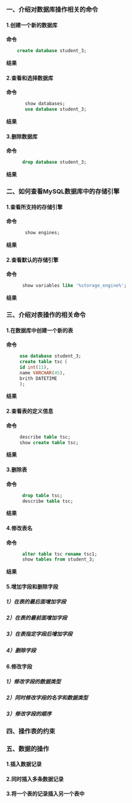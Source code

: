 ### 一、介绍对数据库操作相关的命令
#### 1.创建一个新的数据库

**命令**

```sql
	create database student_3;   
```

**结果**


#### 2.查看和选择数据库

**命令**
```sql
       show databases;
       use database student_3;
```

**结果**


#### 3.删除数据库

**命令**
```sql
      drop database student_3;
```

**结果**


### 二、如何查看MySQL数据库中的存储引擎
#### 1.查看所支持的存储引擎

**命令**
```sql
       show engines;
```

**结果**


#### 2.查看默认的存储引擎

**命令**
```sql
      show variables like '%storage_engine%';
```

**结果**


### 三、介绍对表操作的相关命令
#### 1.在数据库中创建一个新的表

**命令**
```sql
     use database student_3;
     create table tsc（
     id int(11),
     name VARCHAR(45),
     brith DATETIME
     );
```

**结果**


#### 2.查看表的定义信息

**命令**
```sql
     describe table tsc;
     show create table tsc;
```

**结果**


#### 3.删除表

**命令**
```sql
      drop table tsc;
      describe table tsc;
```

**结果**


#### 4.修改表名

**命令**
```sql
      alter table tsc rename tsc1;
      show tables from student_3;
```

**结果**


#### 5.增加字段和删除字段
##### 1）在表的最后面增加字段


##### 2）在表的最前面增加字段
##### 3）在表指定字段后增加字段
##### 4）删除字段
#### 6.修改字段
##### 1）修改字段的数据类型
##### 2）同时修改字段的名字和数据类型
##### 3）修改字段的顺序
### 四、操作表的约束
### 五、数据的操作
#### 1.插入数据记录
#### 2.同时插入多条数据记录
#### 3.将一个表的记录插入另一个表中
